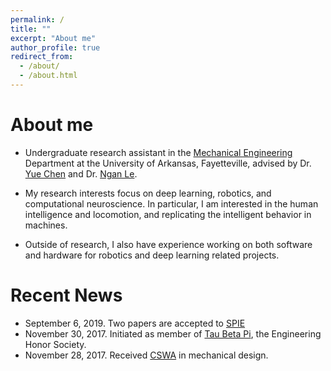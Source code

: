 ```yaml
---
permalink: /
title: ""
excerpt: "About me"
author_profile: true
redirect_from: 
  - /about/
  - /about.html
---
```


About me
======
- Undergraduate research assistant in the [Mechanical Engineering](https://mechanical-engineering.uark.edu/) Department at the University of Arkansas, Fayetteville, advised by Dr. [Yue Chen](https://mechanical-engineering.uark.edu/Directory/index/uid/yc039/name/Yue+Chen/) and Dr. [Ngan Le](https://engineering.uark.edu/directory/index/uid/thile/name/Thi+Hoang+Ngan+Le/).

- My research interests focus on deep learning, robotics, and computational neuroscience. In particular, I am interested in the human intelligence and locomotion, and replicating the intelligent behavior in machines.

- Outside of research, I also have experience working on both software and hardware for robotics and deep learning related projects.

Recent News
======
- September 6, 2019. Two papers are accepted to [SPIE](https://spie.org/PWB/conferencedetails/photodynamic-therapy?SSO=1)
- November 30, 2017. Initiated as member of [Tau Beta Pi](https://www.tbp.org/recruit/recruitHome.cfm), the Engineering Honor Society.
- November 28, 2017. Received [CSWA](/files/CSWA_kyamazak_email_uark_edu.pdf) in mechanical design.
